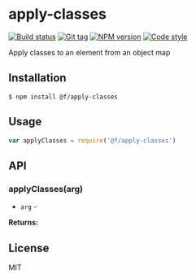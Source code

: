
# apply-classes

[![Build status][travis-image]][travis-url]
[![Git tag][git-image]][git-url]
[![NPM version][npm-image]][npm-url]
[![Code style][standard-image]][standard-url]

Apply classes to an element from an object map

## Installation

    $ npm install @f/apply-classes

## Usage

```js
var applyClasses = require('@f/apply-classes')

```

## API

### applyClasses(arg)

- `arg` -

**Returns:**

## License

MIT

[travis-image]: https://img.shields.io/travis/micro-js/apply-classes.svg?style=flat-square
[travis-url]: https://travis-ci.org/micro-js/apply-classes
[git-image]: https://img.shields.io/github/tag/micro-js/apply-classes.svg?style=flat-square
[git-url]: https://github.com/micro-js/apply-classes
[standard-image]: https://img.shields.io/badge/code%20style-standard-brightgreen.svg?style=flat-square
[standard-url]: https://github.com/feross/standard
[npm-image]: https://img.shields.io/npm/v/@f/apply-classes.svg?style=flat-square
[npm-url]: https://npmjs.org/package/@f/apply-classes
